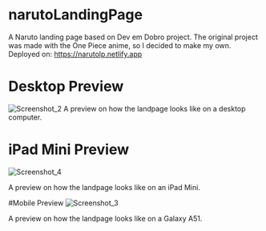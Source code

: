 # narutoLandingPage
A Naruto landing page based on Dev em Dobro project. The original project was made with the One Piece anime, so I decided to make my own.
Deployed on: https://narutolp.netlify.app

# Desktop Preview
![Screenshot_2](https://github.com/guivictorfs/narutoLandingPage/assets/44769744/1af304a2-c66a-4a5a-9521-9e2f7011a420)
A preview on how the landpage looks like on a desktop computer.

# iPad Mini Preview
![Screenshot_4](https://github.com/guivictorfs/narutoLandingPage/assets/44769744/6cdb4c73-bb48-4461-b788-0a46e468caea)

A preview on how the landpage looks like on an iPad Mini.

#Mobile Preview
![Screenshot_3](https://github.com/guivictorfs/narutoLandingPage/assets/44769744/941e0433-5d67-4b6f-ab28-7d08b0ba635e)

A preview on how the landpage looks like on a Galaxy A51.
